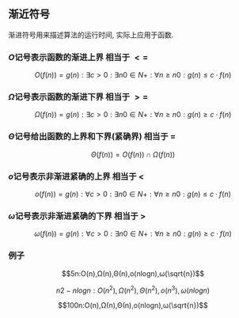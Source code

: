 ## 渐近符号

渐进符号用来描述算法的运行时间, 实际上应用于函数.

### $O$记号表示函数的渐进上界  相当于 $<=$

$$O(f(n)) ={g(n):∃c>0:∃n0∈N+:∀n≥n0:g(n)≤c·f(n)}$$

### $\Omega$记号表示函数的渐进下界  相当于 $>=$

$$Ω(f(n)) ={g(n):∃c>0:∃n0∈N+:∀n≥n0:g(n)≥c·f(n)}$$

### $\Theta$记号给出函数的上界和下界(紧确界)  相当于 $=$

$$Θ(f(n)) =O(f(n))∩Ω(f(n))$$

### $o$记号表示非渐进紧确的上界  相当于 $<$

$$o(f(n)) ={g(n):∀c>0:∃n0∈N+:∀n≥n0:g(n)≤c·f(n)}$$

### $\omega$记号表示非渐进紧确的下界  相当于 $>$

$$ω(f(n)) ={g(n):∀c>0:∃n0∈N+:∀n≥n0:g(n)≥c·f(n)}$$

### 例子

$$5n:O(n),Ω(n),Θ(n),o(nlogn),ω(\sqrt{n})$$

$$n2−nlogn:O(n^2),Ω(n^2),Θ(n^2),o(n^3),ω(nlogn)$$

$$100n:O(n),Ω(n),Θ(n),o(nlogn),ω(\sqrt{n})$$

